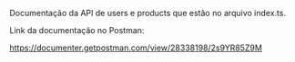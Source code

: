 Documentação da API de users e products que estão no arquivo index.ts.

Link da documentação no Postman:

https://documenter.getpostman.com/view/28338198/2s9YR85Z9M
